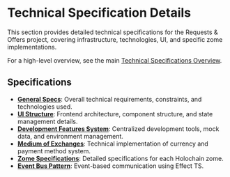 # Technical Specification Details

This section provides detailed technical specifications for the Requests & Offers project, covering infrastructure,
technologies, UI, and specific zome implementations.

For a high-level overview, see the main [Technical Specifications Overview](../technical-specs.md).

## Specifications

- **[General Specs](./general.md)**: Overall technical requirements, constraints, and technologies used.
- **[UI Structure](./ui-structure.md)**: Frontend architecture, component structure, and state management details.
- **[Development Features System](./development-features-system.md)**: Centralized development tools, mock data, and environment management.
- **[Medium of Exchanges](./medium-of-exchanges.md)**: Technical implementation of currency and payment method system.
- **[Zome Specifications](./zomes/README.md)**: Detailed specifications for each Holochain zome.
- **[Event Bus Pattern](./event-bus-pattern.md)**: Event-based communication using Effect TS.
